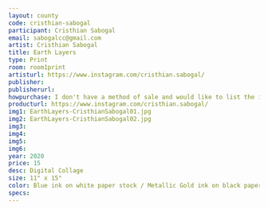 ```yaml
---
layout: county 
code: cristhian-sabogal
participant: Cristhian Sabogal
email: sabogalcc@gmail.com
artist: Cristhian Sabogal
title: Earth Layers
type: Print
room: room1print
artisturl: https://www.instagram.com/cristhian.sabogal/
publisher: 
publisherurl: 
howpurchase: I don't have a method of sale and would like to list the item on lucky risograph/zine hug's website
producturl: https://www.instagram.com/cristhian.sabogal/
img1: EarthLayers-CristhianSabogal01.jpg
img2: EarthLayers-CristhianSabogal02.jpg
img3: 
img4: 
img5: 
img6: 
year: 2020
price: 15
desc: Digital Collage
size: 11" x 15"
color: Blue ink on white paper stock / Metallic Gold ink on black paper stock
specs: 
---
```

